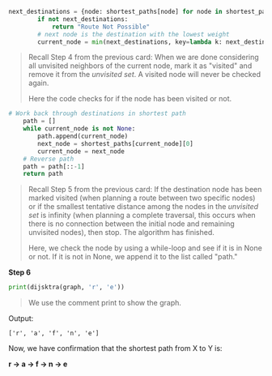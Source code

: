 <!--title={Dijkstra's Algorithm in Python}-->

<!--badges={Algorithms:15,Python:5}-->

<!--concepts={useOfGraphs, realLifeApplication, Dijkstra'sAlgorithm, Dijkstra'sdirected,}-->

```python
next_destinations = {node: shortest_paths[node] for node in shortest_paths if node not in visited}
        if not next_destinations:
            return "Route Not Possible"
        # next node is the destination with the lowest weight
        current_node = min(next_destinations, key=lambda k: next_destinations[k][1])
```

> Recall Step 4 from the previous card: When we are done considering all unvisited neighbors of the current node, mark it as "visited" and remove it from the *unvisited set*. A visited node will never be checked again.
>
> Here the code checks for if the node has been visited or not.

```python
# Work back through destinations in shortest path
    path = []
    while current_node is not None:
        path.append(current_node)
        next_node = shortest_paths[current_node][0]
        current_node = next_node
    # Reverse path
    path = path[::-1]
    return path
```

> Recall Step 5 from the previous card: If the destination node has been marked visited (when planning a route between two specific nodes) or if the smallest tentative distance among the nodes in the *unvisited set* is infinity (when planning a complete traversal, this occurs when there is no connection between the initial node and remaining unvisited nodes), then stop. The algorithm has finished.
>
> Here, we check the node by using a while-loop and see if it is in None or not. If it is not in None, we append it to the list called "path."

**Step 6**

```python
print(dijsktra(graph, 'r', 'e'))
```

> We use the comment print to show the graph.

 Output:

``['r', 'a', 'f', 'n', 'e']``

Now, we have confirmation that the shortest path from X to Y is:

**r -> a -> f -> n -> e**


